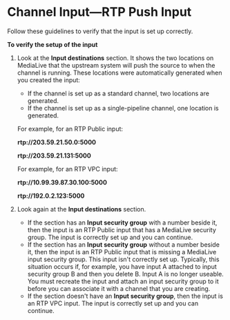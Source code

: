 # Channel Input—RTP Push Input<a name="input-rtp-push"></a>

Follow these guidelines to verify that the input is set up correctly\.

**To verify the setup of the input**

1. Look at the **Input destinations** section\. It shows the two locations on MediaLive that the upstream system will push the source to when the channel is running\. These locations were automatically generated when you created the input:
   + If the channel is set up as a standard channel, two locations are generated\. 
   + If the channel is set up as a single\-pipeline channel, one location is generated\. 

   For example, for an RTP Public input:

   **rtp://203\.59\.21\.50\.0:5000**

   **rtp://203\.59\.21\.131:5000**

   For example, for an RTP VPC input:

   **rtp://10\.99\.39\.87\.30\.100:5000**

   **rtp://192\.0\.2\.123:5000**

1. Look again at the **Input destinations** section\. 
   + If the section has an **Input security group** with a number beside it, then the input is an RTP Public input that has a MediaLive security group\. The input is correctly set up and you can continue\.
   + If the section has an **Input security group** without a number beside it, then the input is an RTP Public input that is missing a MediaLive input security group\. This input isn't correctly set up\. Typically, this situation occurs if, for example, you have input A attached to input security group B and then you delete B\. Input A is no longer useable\. You must recreate the input and attach an input security group to it before you can associate it with a channel that you are creating\. 
   + If the section doesn't have an **Input security group**, then the input is an RTP VPC input\. The input is correctly set up and you can continue\.
